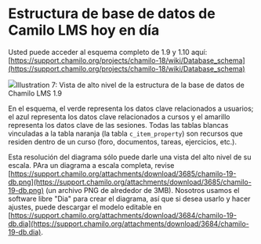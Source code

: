 # Estructura de base de datos de Camilo LMS hoy en día

Usted puede acceder al esquema completo de 1.9 y 1.10 aquí: [https://support.chamilo.org/projects/chamilo-18/wiki/Database_schema](https://support.chamilo.org/projects/chamilo-18/wiki/Database_schema)

![](../assets/images25.png)Illustration 7: Vista de alto nivel de la estructura de la base de datos de Chamilo LMS 1.9

En el esquema, el verde representa los datos clave relacionados a usuarios; el azul representa los datos clave relacionados a cursos y el amarillo representa los datos clave de las sesiones. Todas las tablas blancas vinculadas a la tabla naranja (la tabla `c_item_property`) son recursos que residen dentro de un curso (foro, documentos, tareas, ejercicios, etc.).

Esta resolución del diagrama sólo puede darle una vista del alto nivel de su escala. PAra un diagrama a escala completa, revise [https://support.chamilo.org/attachments/download/3685/chamilo-19-db.png](https://support.chamilo.org/attachments/download/3685/chamilo-19-db.png) (un archivo PNG de alrededor de 3MB). Nosotros usamos el software libre "Dia" para crear el diagrama, así que si desea usarlo y hacer ajustes, puede descargar el modelo editable en [https://support.chamilo.org/attachments/download/3684/chamilo-19-db.dia](https://support.chamilo.org/attachments/download/3684/chamilo-19-db.dia).

